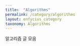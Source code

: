 ```yaml
---
title:  "Algorithms"
permalink: /category/algorithms
layout: enfycius_category
taxonomy: Algorithms
---
```


알고리즘 글 모음